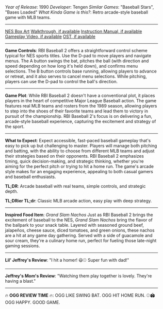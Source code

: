 *Year of Release*: 1990
*Developer*: Tengen
*Similar Games*: "Baseball Stars", "Bases Loaded"
*What Kinda Game is this?*: Retro arcade-style baseball game with MLB teams.

---
[NES Box Art](https://www.google.com/search?tbm=isch&q=NES+Box+Art+RBI+Baseball+2) 
[Walkthrough, if available](https://www.google.com/search?q=Walkthrough+NES+RBI+Baseball+2)
[Instruction Manual, if available](https://www.google.com/search?q=NES+Instruction+Manual+RBI+Baseball+2)
[Gameplay Video, if available](https://www.youtube.com/results?search_query=gameplay+NES+RBI+Baseball+2) 
[OST, if available](https://www.youtube.com/results?search_query=gameplay+NES+RBI+Baseball+2+OST)

- - -
**Game Controls**:
RBI Baseball 2 offers a straightforward control scheme typical for NES sports titles. Use the D-pad to move players and navigate menus. The A button swings the bat, pitches the ball (with direction and speed depending on how long it's held down), and confirms menu selections. The B button controls base running, allowing players to advance or retreat, and it also serves to cancel menu selections. While pitching, players can use the D-pad to control the ball's direction.

- - -
**Game Plot**: 
While RBI Baseball 2 doesn't have a conventional plot, it places players in the heart of competitive Major League Baseball action. The game features real MLB teams and rosters from the 1989 season, allowing players to step into the shoes of their favorite teams and lead them to victory in pursuit of the championship. RBI Baseball 2's focus is on delivering a fun, arcade-style baseball experience, capturing the excitement and strategy of the sport.

- - -
**What to Expect**: 
Expect accessible, fast-paced baseball gameplay that's easy to pick up but challenging to master. Players will manage both pitching and batting, with the ability to choose from different MLB teams and adjust their strategies based on their opponents. RBI Baseball 2 emphasizes timing, quick decision-making, and strategic thinking, whether you're aiming for the perfect pitch or trying to hit a home run. The game's arcade style makes for an engaging experience, appealing to both casual gamers and baseball enthusiasts.

**TL;DR**:
Arcade baseball with real teams, simple controls, and strategic depth.

**TL;DRier TL;dr**: 
Classic MLB arcade action, easy play with deep strategy.

---
**Inspired Food Item**: *Grand Slam Nachos*
Just as RBI Baseball 2 brings the excitement of baseball to the NES, *Grand Slam Nachos* bring the flavor of the ballpark to your snack table. Layered with seasoned ground beef, jalapeños, cheese sauce, diced tomatoes, and green onions, these nachos are a hit at any game day gathering. Served with a side of guacamole and sour cream, they're a culinary home run, perfect for fueling those late-night gaming sessions.

---
**Lil' Jeffrey's Review**: "I hit a homer! 😃⚾️ Super fun with dad!"

---
**Jeffrey's Mom's Review**: "Watching them play together is lovely. They're having a blast."

---
🔥 **OGG REVIEW TIME** 🔥: OGG LIKE SWING BAT. OGG HIT HOME RUN. ⚾️🏟️ OGG HAPPY. GOOD GAME.